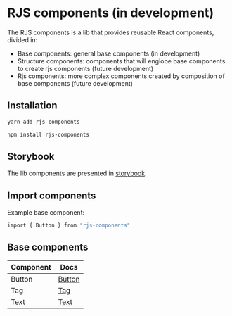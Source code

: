 # RJS components (in development)

The RJS components is a lib that provides reusable React components, divided in:

- Base components: general base components (in development)
- Structure components: components that will englobe base components to create rjs components (future development)
- Rjs components: more complex components created by composition of base components (future development)

## Installation

```sh
yarn add rjs-components
```

```sh
npm install rjs-components
```

## Storybook

The lib components are presented in [storybook](https://649f75c489527d98e48de36a-yvwbbszzlx.chromatic.com).

## Import components

Example base component:

```sh
import { Button } from "rjs-components"
```

## Base components

| Component | Docs                          |
|-----------|-------------------------------|
| Button    | [Button](docs/base/button.md) |
| Tag       | [Tag](docs/base/tag.md)       |
| Text      | [Text](docs/base/text.md)     |
